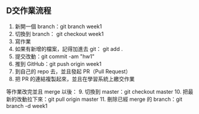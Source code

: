 ## D交作業流程
1. 新開一個 branch：git branch week1
2. 切換到 branch： git checkout week1
3. 寫作業
4. 如果有新增的檔案，記得加進去 git： git add .
5. 提交改動：git commit -am "hw1"
6. 推到 GitHub：git push origin week1
7. 到自己的 repo 去，並且發起 PR（Pull Request）
8. 把 PR 的連結複製起來，並且在學習系統上繳交作業

等作業改完並且 merge 以後：
9. 切換到 master：git checkout master
10. 把最新的改動拉下來：git pull origin master
11. 刪除已經 merge 的 branch：git branch -d week1